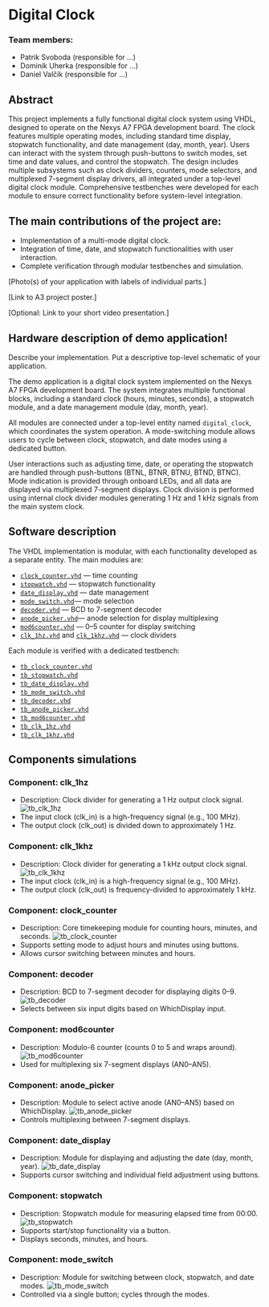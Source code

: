 # Digital Clock
### Team members:
- Patrik Svoboda (responsible for ...)
- Dominik Uherka (responsible for ...)
- Daniel Valčík (responsible for ...)


## Abstract
This project implements a fully functional digital clock system using VHDL, designed to operate on the Nexys A7 FPGA development board. The clock features multiple operating modes, including standard time display, stopwatch functionality, and date management (day, month, year). Users can interact with the system through push-buttons to switch modes, set time and date values, and control the stopwatch. The design includes multiple subsystems such as clock dividers, counters, mode selectors, and multiplexed 7-segment display drivers, all integrated under a top-level digital clock module. Comprehensive testbenches were developed for each module to ensure correct functionality before system-level integration. 

## The main contributions of the project are:
- Implementation of a multi-mode digital clock.
- Integration of time, date, and stopwatch functionalities with user interaction.
- Complete verification through modular testbenches and simulation.

[Photo(s) of your application with labels of individual parts.]

[Link to A3 project poster.]

[Optional: Link to your short video presentation.]


## Hardware description of demo application!
Describe your implementation. Put a descriptive top-level schematic of your application.

The demo application is a digital clock system implemented on the Nexys A7 FPGA development board. The system integrates multiple functional blocks, including a standard clock (hours, minutes, seconds), a stopwatch module, and a date management module (day, month, year). 

All modules are connected under a top-level entity named `digital_clock`, which coordinates the system operation. A mode-switching module allows users to cycle between clock, stopwatch, and date modes using a dedicated button. 

User interactions such as adjusting time, date, or operating the stopwatch are handled through push-buttons (BTNL, BTNR, BTNU, BTND, BTNC). Mode indication is provided through onboard LEDs, and all data are displayed via multiplexed 7-segment displays. Clock division is performed using internal clock divider modules generating 1 Hz and 1 kHz signals from the main system clock.


## Software description
The VHDL implementation is modular, with each functionality developed as a separate entity. The main modules are:
- [`clock_counter.vhd`](Project_digital_clock/Project_digital_clock.srcs/sources_1/imports/VHD2/clock_counter.vhd) — time counting
- [`stopwatch.vhd`](Project_digital_clock/Project_digital_clock.srcs/sources_1/imports/VHD2/stopwatch.vhd) — stopwatch functionality
- [`date_display.vhd`](Project_digital_clock/Project_digital_clock.srcs/sources_1/imports/VHD2/date_display.vhd) — date management 
- [`mode_switch.vhd`](Project_digital_clock/Project_digital_clock.srcs/sources_1/imports/VHD2/mode_switch.vhd)— mode selection 
- [`decoder.vhd`](Project_digital_clock/Project_digital_clock.srcs/sources_1/imports/VHD2/decoder.vhd) — BCD to 7-segment decoder
- [`anode_picker.vhd`](Project_digital_clock/Project_digital_clock.srcs/sources_1/imports/VHD2/anode_picker.vhd)— anode selection for display multiplexing
- [`mod6counter.vhd`](Project_digital_clock/Project_digital_clock.srcs/sources_1/imports/VHD2/mod6counter.vhd) — 0–5 counter for display switching
- [`clk_1hz.vhd`](Project_digital_clock/Project_digital_clock.srcs/sources_1/imports/VHD2/clk_1hz.vhd) and [`clk_1khz.vhd`](Project_digital_clock/Project_digital_clock.srcs/sources_1/imports/VHD2/clk_1khz.vhd) — clock dividers

Each module is verified with a dedicated testbench:
- [`tb_clock_counter.vhd`](Project_digital_clock/Project_digital_clock.srcs/sim_1/imports/tb_VHD2/tb_clock_counter.vhd)
- [`tb_stopwatch.vhd`](Project_digital_clock/Project_digital_clock.srcs/sim_1/imports/tb_VHD2/tb_stopwatch.vhd)
- [`tb_date_display.vhd`](Project_digital_clock/Project_digital_clock.srcs/sim_1/imports/tb_VHD2/tb_date_display.vhd)
- [`tb_mode_switch.vhd`](Project_digital_clock/Project_digital_clock.srcs/sim_1/imports/tb_VHD2/tb_mode_switch.vhd)
- [`tb_decoder.vhd`](Project_digital_clock/Project_digital_clock.srcs/sim_1/imports/tb_VHD2/tb_decoder.vhd)
- [`tb_anode_picker.vhd`](Project_digital_clock/Project_digital_clock.srcs/sim_1/imports/tb_VHD2/tb_anode_picker.vhd)
- [`tb_mod6counter.vhd`](Project_digital_clock/Project_digital_clock.srcs/sim_1/imports/tb_VHD2/tb_mod6counter.vhd)
- [`tb_clk_1hz.vhd`](Project_digital_clock/Project_digital_clock.srcs/sim_1/imports/tb_VHD2/tb_clk_1hz.vhd)
- [`tb_clk_1khz.vhd`](Project_digital_clock/Project_digital_clock.srcs/sim_1/imports/tb_VHD2/tb_clk_1khz.vhd)


## Components simulations
### Component: clk_1hz
- Description: Clock divider for generating a 1 Hz output clock signal.
![tb_clk_1hz](https://github.com/user-attachments/assets/c02687ae-c638-4041-8d1e-12d92fb6eb9b)
- The input clock (clk_in) is a high-frequency signal (e.g., 100 MHz).
- The output clock (clk_out) is divided down to approximately 1 Hz.

### Component: clk_1khz
- Description: Clock divider for generating a 1 kHz output clock signal.
![tb_clk_1khz](https://github.com/user-attachments/assets/9227f120-1a59-4935-969c-b79cf378eaca)
- The input clock (clk_in) is a high-frequency signal (e.g., 100 MHz).
- The output clock (clk_out) is frequency-divided to approximately 1 kHz.

### Component: clock_counter
- Description: Core timekeeping module for counting hours, minutes, and seconds.
![tb_clock_counter](https://github.com/user-attachments/assets/bdc06005-2bb1-4675-b828-43d3e1fdb0be)
- Supports setting mode to adjust hours and minutes using buttons.
- Allows cursor switching between minutes and hours.

### Component: decoder
- Description: BCD to 7-segment decoder for displaying digits 0–9.
![tb_decoder](https://github.com/user-attachments/assets/7bd922a7-bc39-40f3-b1ee-5c9bb98b66a3)
- Selects between six input digits based on WhichDisplay input.

### Component: mod6counter
- Description: Modulo-6 counter (counts 0 to 5 and wraps around).
![tb_mod6counter](https://github.com/user-attachments/assets/a5386d15-6f4c-42e0-8e41-cb1313de5629)
- Used for multiplexing six 7-segment displays (AN0–AN5).

### Component: anode_picker
- Description: Module to select active anode (AN0–AN5) based on WhichDisplay.
![tb_anode_picker](https://github.com/user-attachments/assets/19ddbc8d-4958-4a42-ab0a-cd7471797fad)
- Controls multiplexing between 7-segment displays.

### Component: date_display
- Description: Module for displaying and adjusting the date (day, month, year).
![tb_date_display](https://github.com/user-attachments/assets/6d8f16af-ce0e-4cf0-9479-91a0584bfc94)
- Supports cursor switching and individual field adjustment using buttons.

### Component: stopwatch
- Description: Stopwatch module for measuring elapsed time from 00:00.
![tb_stopwatch](https://github.com/user-attachments/assets/c1f88b7a-b2a4-404e-97dd-12dd1e235b85)
- Supports start/stop functionality via a button.
- Displays seconds, minutes, and hours.

### Component: mode_switch
- Description: Module for switching between clock, stopwatch, and date modes.
![tb_mode_switch](https://github.com/user-attachments/assets/901f5184-3fb4-43f8-a760-74e5e79c8c62)
- Controlled via a single button; cycles through the modes.

